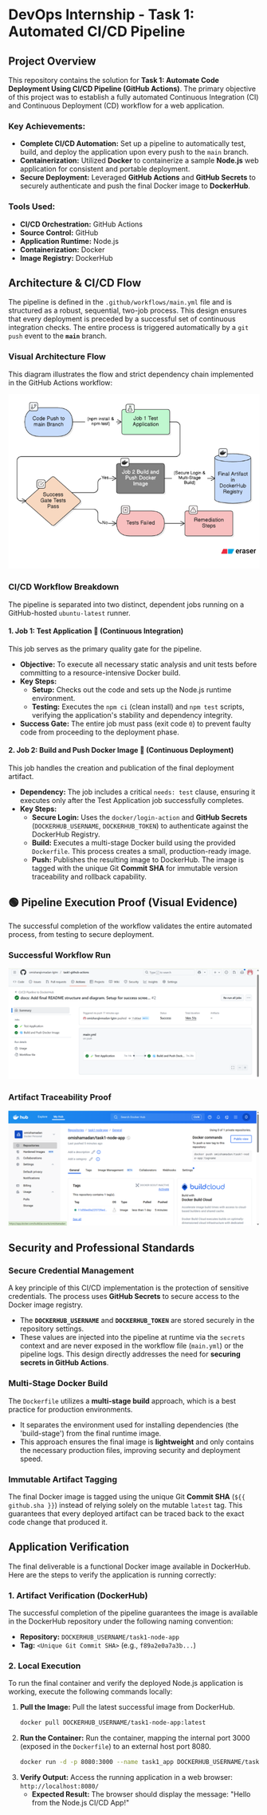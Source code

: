 # DevOps Internship - Task 1: Automated CI/CD Pipeline

## Project Overview

This repository contains the solution for **Task 1: Automate Code Deployment Using CI/CD Pipeline (GitHub Actions)**. The primary objective of this project was to establish a fully automated Continuous Integration (CI) and Continuous Deployment (CD) workflow for a web application.

### Key Achievements:
* **Complete CI/CD Automation:** Set up a pipeline to automatically test, build, and deploy the application upon every push to the `main` branch.
* **Containerization:** Utilized **Docker** to containerize a sample **Node.js** web application for consistent and portable deployment.
* **Secure Deployment:** Leveraged **GitHub Actions** and **GitHub Secrets** to securely authenticate and push the final Docker image to **DockerHub**.

### Tools Used:
* **CI/CD Orchestration:** GitHub Actions
* **Source Control:** GitHub
* **Application Runtime:** Node.js
* **Containerization:** Docker
* **Image Registry:** DockerHub

## Architecture & CI/CD Flow

The pipeline is defined in the `.github/workflows/main.yml` file and is structured as a robust, sequential, two-job process. This design ensures that every deployment is preceded by a successful set of continuous integration checks. The entire process is triggered automatically by a `git push` event to the **`main`** branch.

### Visual Architecture Flow

This diagram illustrates the flow and strict dependency chain implemented in the GitHub Actions workflow:

![CI/CD Pipeline Flow Diagram](assets/cicd-flow.png)

### CI/CD Workflow Breakdown

The pipeline is separated into two distinct, dependent jobs running on a GitHub-hosted `ubuntu-latest` runner.

#### 1. Job 1: Test Application 🧪 (Continuous Integration)

This job serves as the primary quality gate for the pipeline.

* **Objective:** To execute all necessary static analysis and unit tests before committing to a resource-intensive Docker build.
* **Key Steps:**
    * **Setup:** Checks out the code and sets up the Node.js runtime environment.
    * **Testing:** Executes the `npm ci` (clean install) and `npm test` scripts, verifying the application's stability and dependency integrity.
* **Success Gate:** The entire job must pass (exit code `0`) to prevent faulty code from proceeding to the deployment phase.

#### 2. Job 2: Build and Push Docker Image 🐳 (Continuous Deployment)

This job handles the creation and publication of the final deployment artifact.

* **Dependency:** The job includes a critical `needs: test` clause, ensuring it executes only after the Test Application job successfully completes.
* **Key Steps:**
    * **Secure Login:** Uses the `docker/login-action` and **GitHub Secrets** (`DOCKERHUB_USERNAME`, `DOCKERHUB_TOKEN`) to authenticate against the DockerHub Registry.
    * **Build:** Executes a multi-stage Docker build using the provided `Dockerfile`. This process creates a small, production-ready image.
    * **Push:** Publishes the resulting image to DockerHub. The image is tagged with the unique Git **Commit SHA** for immutable version traceability and rollback capability.

## 🟢 Pipeline Execution Proof (Visual Evidence)

The successful completion of the workflow validates the entire automated process, from testing to secure deployment.

### Successful Workflow Run
![Successful GitHub Actions Workflow Run](assets/success-pipeline.png) 

### Artifact Traceability Proof
![DockerHub Image Tagged with Commit SHA](assets/dockerhub-proof.png)

## Security and Professional Standards

### Secure Credential Management
A key principle of this CI/CD implementation is the protection of sensitive credentials. The process uses **GitHub Secrets** to secure access to the Docker image registry.

* The **`DOCKERHUB_USERNAME`** and **`DOCKERHUB_TOKEN`** are stored securely in the repository settings.
* These values are injected into the pipeline at runtime via the `secrets` context and are never exposed in the workflow file (`main.yml`) or the pipeline logs. This design directly addresses the need for **securing secrets in GitHub Actions**.

### Multi-Stage Docker Build
The `Dockerfile` utilizes a **multi-stage build** approach, which is a best practice for production environments.

* It separates the environment used for installing dependencies (the 'build-stage') from the final runtime image.
* This approach ensures the final image is **lightweight** and only contains the necessary production files, improving security and deployment speed.

### Immutable Artifact Tagging
The final Docker image is tagged using the unique Git **Commit SHA** (`${{ github.sha }}`) instead of relying solely on the mutable `latest` tag. This guarantees that every deployed artifact can be traced back to the exact code change that produced it.

## Application Verification

The final deliverable is a functional Docker image available in DockerHub. Here are the steps to verify the application is running correctly:

### 1. Artifact Verification (DockerHub)

The successful completion of the pipeline guarantees the image is available in the DockerHub repository under the following naming convention:

* **Repository:** `DOCKERHUB_USERNAME/task1-node-app`
* **Tag:** `<Unique Git Commit SHA>` (e.g., `f89a2e0a7a3b...`)

### 2. Local Execution

To run the final container and verify the deployed Node.js application is working, execute the following commands locally:

1.  **Pull the Image:** Pull the latest successful image from DockerHub.
    ```bash
    docker pull DOCKERHUB_USERNAME/task1-node-app:latest
    ```
2.  **Run the Container:** Run the container, mapping the internal port 3000 (exposed in the `Dockerfile`) to an external host port 8080.
    ```bash
    docker run -d -p 8080:3000 --name task1_app DOCKERHUB_USERNAME/task1-node-app:latest
    ```
3.  **Verify Output:** Access the running application in a web browser: `http://localhost:8080/`
    * **Expected Result:** The browser should display the message: "Hello from the Node.js CI/CD App!"